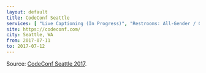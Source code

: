 ```yaml
---
layout: default
title: CodeConf Seattle
services: [ "Live Captioning (In Progress)", "Restrooms: All-Gender / Gender-Neutral", "Nursing / Pumping Room" ]
site: https://codeconf.com/
city: Seattle, WA
from: 2017-07-11
to: 2017-07-12
---
```


Source: [CodeConf Seattle 2017](https://codeconf.com/).
